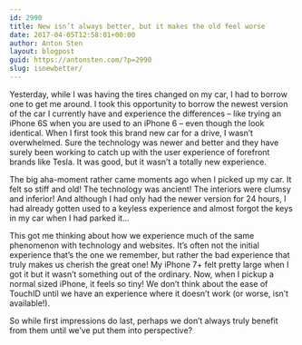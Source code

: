 ```yaml
---
id: 2990
title: New isn’t always better, but it makes the old feel worse
date: 2017-04-05T12:58:01+00:00
author: Anton Sten
layout: blogpost
guid: https://antonsten.com/?p=2990
slug: isnewbetter/
---
```

Yesterday, while I was having the tires changed on my car, I had to borrow one to get me around. I took this opportunity to borrow the newest version of the car I currently have and experience the differences &#8211; like trying an iPhone 6S when you are used to an iPhone 6 &#8211; even though the look identical. When I first took this brand new car for a drive, I wasn’t overwhelmed. Sure the technology was newer and better and they have surely been working to catch up with the user experience of forefront brands like Tesla. It was good, but it wasn’t a totally new experience.

The big aha-moment rather came moments ago when I picked up my car. It felt so stiff and old! The technology was ancient! The interiors were clumsy and inferior! And although I had only had the newer version for 24 hours, I had already gotten used to a keyless experience and almost forgot the keys in my car when I had parked it…

This got me thinking about how we experience much of the same phenomenon with technology and websites. It’s often not the initial experience that’s the one we remember, but rather the bad experience that truly makes us cherish the great one! My iPhone 7+ felt pretty large when I got it but it wasn’t something out of the ordinary. Now, when I pickup a normal sized iPhone, it feels so tiny! We don’t think about the ease of TouchID until we have an experience where it doesn’t work (or worse, isn’t available!).

So while first impressions do last, perhaps we don’t always truly benefit from them until we’ve put them into perspective?
